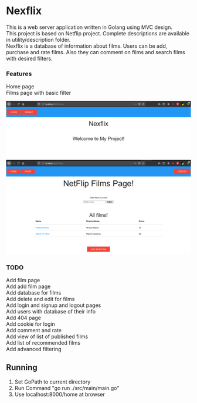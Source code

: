 # Nexflix

This is a web server application written in Golang using MVC design. <br>
This project is based on Netflip project. Complete descriptions are available in utility/description folder. <br>
Nexflix is a database of information about films. Users can be add, purchase and rate films. Also they can comment on films and search films with desired filters. <br>

### Features

Home page <br>
Films page with basic filter <br>

![home_page](utility/images/home_page.png)
![films_page](utility/images/films_page.png)

### TODO

Add film page <br>
Add add film page <br>
Add database for films <br>
Add delete and edit for films <br>
Add login and signup and logout pages <br>
Add users with database of their info <br>
Add 404 page <br>
Add cookie for login <br>
Add comment and rate <br>
Add view of list of published films <br>
Add list of recommended films <br>
Add advanced filtering <br>

## Running

1. Set GoPath to current directory
2. Run Command "go run ./src/main/main.go"
3. Use localhost:8000/home at browser

